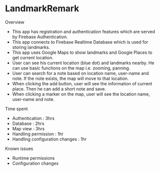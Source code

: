 # LandmarkRemark

Overview
- This app has registration and authentication features which are served by Firebase Authentication.
- This app connects to Firebase Realtime Database which is used for storing landmarks.
- This app uses Google Maps to show landmarks and Google Places to get current location.
- User can see his current location (blue dot) and landmarks nearby. He can use basic functions on the map i.e. zooming, panning.
- User can search for a note based on location name, user-name and note. If the note exists, the map will move to that location.
- When clicking the add button, user will see the information of current place. Then he can add a short note and save.
- When clicking a marker on the map, user will see the location name, user-name and note.

Time spent
- Authentication : 3hrs
- Database : 2hrs
- Map view : 3hrs
- Handling permission  : 1hr
- Handling configuration changes  : 1hr

Known issues
- Runtime permissions
- Configuration changes

